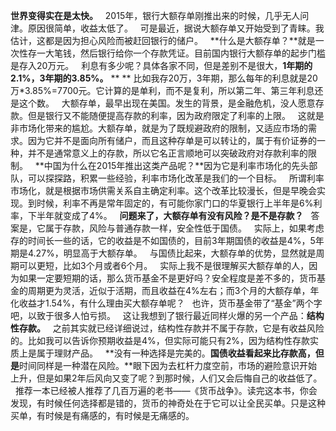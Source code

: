 **世界变得实在是太快。**
 
2015年，银行大额存单刚推出来的时候，几乎无人问津。原因很简单，收益太低了。
 
可是最近，据说大额存单又开始受到了青睐。我估计，这都是因为担心风险而被赶回银行的储户。
 
**什么是大额存单？**就是一次性存一大笔钱，然后银行给你一个存款凭证。目前国内银行大额存单的起步门槛是存入20万元。
 
利息有多少呢？具体各家不同，但是差别不是很大，**1年期的2.1%，3年期的3.85%。**
** **
比如我存20万，3年期，那么每年的利息就是20万\*3.85%=7700元。它计算的是单利，而不是复利，所以第二年、第三年利息还是这个数。
 
大额存单，最早出现在美国。发生的背景，是金融危机，没人愿意存款。但是银行又不能随便提高存款的利率，因为政府限定了利率的上限。
 
这就是非市场化带来的尴尬。大额存单，就是为了既规避政府的限制，又适应市场的需求。因为它并不是面向所有储户，而且这种存单是可以转让的，属于有价证券的一种，并不是通常意义上的存款，所以它名正言顺地可以突破政府对存款利率的限制。
 
**中国为什么在2015年推出这类产品呢？**因为它是利率市场化的先头部队，可以探探路，积累一些经验，利率市场化改革是我们的一个目标。
 
所谓利率市场化，就是根据市场供需关系自主确定利率。这个改革比较漫长，但是早晚会实现。到时候，利率不再是常年固定的，有可能你家门口的华夏银行上半年是6%利率，下半年就变成了4%。
 
**问题来了，大额存单有没有风险？是不是存款？**
 
答案是，它属于存款，风险与普通存款一样，安全性低于国债。
 
实际上，如果考虑存的时间长一些的话，它的收益是不如国债的，目前3年期国债的收益是4%，5年期是4.27%，明显高于大额存单。
 
与国债比起来，大额存单的优势，显然就是周期可以更短，比如3个月或者6个月。
 
实际上我不是很理解买大额存单的人，因为如果一定要短期的话，那么货币基金不是更好吗？安全程度是差不多的，货币基金的周期更为灵活，近似于活期，而且收益在4%左右；而3个月的大额存单，年化收益才1.54%，有什么理由买大额存单呢？
 
也许，货币基金带了“基金”两个字吧，以致于很多人怕亏损。
 
这让我想到了银行最近同样火爆的另一个产品：**结构性存款。**
 
之前其实就已经详细说过，结构性存款并不属于存款，它是有收益风险的。比如我可以告诉你预期收益是4%，但实际可能只有2%，因为结构性存款实质上是属于理财产品。
 
**没有一种选择是完美的。**国债收益看起来比存款高，但是**时间同样是一种潜在风险。**眼下因为去杠杆力度空前，市场的避险意识开始上升，但是如果2年后风向又变了呢？到那时候，人们又会后悔自己的收益低了。
 
推荐一本已经被人推荐了几百万遍的老书——《货币战争》。读完这本书，你会发现，有时候任何选择都是错的，货币的神奇处在于它可以让全民买单。只是这种买单，有时候是有痛感的，有时候是无痛感的。